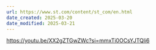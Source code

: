 ```yaml
---
url: https://www.st.com/content/st_com/en.html
date_created: 2025-03-20
date_modified: 2025-03-21
---
```


https://youtu.be/XX2gZTGwZWc?si=mmxTi0OCsYJTQli6